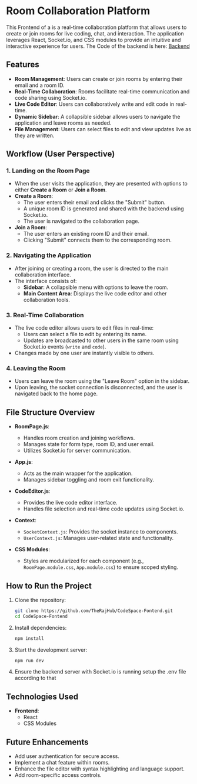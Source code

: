 # Room Collaboration Platform

This Frontend of a is a real-time collaboration platform that allows users to create or join rooms for live coding, chat, and interaction. The application leverages React, Socket.io, and CSS modules to provide an intuitive and interactive experience for users.
The Code of the backend is here: <a href="https://github.com/TheRajHub/CodeSpace-Fontend.git">Backend</a>

## Features

- **Room Management**: Users can create or join rooms by entering their email and a room ID.
- **Real-Time Collaboration**: Rooms facilitate real-time communication and code sharing using Socket.io.
- **Live Code Editor**: Users can collaboratively write and edit code in real-time.
- **Dynamic Sidebar**: A collapsible sidebar allows users to navigate the application and leave rooms as needed.
- **File Management**: Users can select files to edit and view updates live as they are written.

## Workflow (User Perspective)

### 1. Landing on the Room Page
- When the user visits the application, they are presented with options to either **Create a Room** or **Join a Room**.
- **Create a Room**:
  - The user enters their email and clicks the "Submit" button.
  - A unique room ID is generated and shared with the backend using Socket.io.
  - The user is navigated to the collaboration page.
- **Join a Room**:
  - The user enters an existing room ID and their email.
  - Clicking "Submit" connects them to the corresponding room.

### 2. Navigating the Application
- After joining or creating a room, the user is directed to the main collaboration interface.
- The interface consists of:
  - **Sidebar**: A collapsible menu with options to leave the room.
  - **Main Content Area**: Displays the live code editor and other collaboration tools.

### 3. Real-Time Collaboration
- The live code editor allows users to edit files in real-time:
  - Users can select a file to edit by entering its name.
  - Updates are broadcasted to other users in the same room using Socket.io events (`write` and `code`).
- Changes made by one user are instantly visible to others.

### 4. Leaving the Room
- Users can leave the room using the "Leave Room" option in the sidebar.
- Upon leaving, the socket connection is disconnected, and the user is navigated back to the home page.

## File Structure Overview

- **RoomPage.js**:
  - Handles room creation and joining workflows.
  - Manages state for form type, room ID, and user email.
  - Utilizes Socket.io for server communication.

- **App.js**:
  - Acts as the main wrapper for the application.
  - Manages sidebar toggling and room exit functionality.

- **CodeEditor.js**:
  - Provides the live code editor interface.
  - Handles file selection and real-time code updates using Socket.io.

- **Context**:
  - `SocketContext.js`: Provides the socket instance to components.
  - `UserContext.js`: Manages user-related state and functionality.

- **CSS Modules**:
  - Styles are modularized for each component (e.g., `RoomPage.module.css`, `App.module.css`) to ensure scoped styling.

## How to Run the Project

1. Clone the repository:
   ```bash
   git clone https://github.com/TheRajHub/CodeSpace-Fontend.git
   cd CodeSpace-Fontend
   ```

2. Install dependencies:
   ```bash
   npm install
   ```

3. Start the development server:
   ```bash
   npm run dev
   ```

4. Ensure the backend server with Socket.io is running setup the .env file according to that

## Technologies Used

- **Frontend**:
  - React 
  - CSS Modules

## Future Enhancements

- Add user authentication for secure access.
- Implement a chat feature within rooms.
- Enhance the file editor with syntax highlighting and language support.
- Add room-specific access controls.

